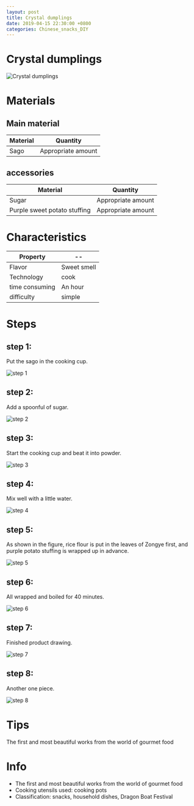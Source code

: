 ```yaml
---
layout: post
title: Crystal dumplings
date: 2019-04-15 22:30:00 +0800
categories: Chinese_snacks_DIY
---
```


# Crystal dumplings

![Crystal dumplings]({{site.baseurl}}/img/402810/402810.jpg)

# Materials


## Main material

Material|Quantity
--|--
Sago|Appropriate amount

## accessories

Material|Quantity
--|--
Sugar|Appropriate amount
Purple sweet potato stuffing|Appropriate amount

# Characteristics

Property|--
--|--
Flavor|Sweet smell
Technology|cook
time consuming|An hour
difficulty|simple

# Steps

## step 1:

Put the sago in the cooking cup.

![step 1]({{site.baseurl}}/img/402810/1.jpg)

## step 2:

Add a spoonful of sugar.

![step 2]({{site.baseurl}}/img/402810/2.jpg)

## step 3:

Start the cooking cup and beat it into powder.

![step 3]({{site.baseurl}}/img/402810/3.jpg)

## step 4:

Mix well with a little water.

![step 4]({{site.baseurl}}/img/402810/4.jpg)

## step 5:

As shown in the figure, rice flour is put in the leaves of Zongye first, and purple potato stuffing is wrapped up in advance.

![step 5]({{site.baseurl}}/img/402810/5.jpg)

## step 6:

All wrapped and boiled for 40 minutes.

![step 6]({{site.baseurl}}/img/402810/6.jpg)

## step 7:

Finished product drawing.

![step 7]({{site.baseurl}}/img/402810/7.jpg)

## step 8:

Another one piece.

![step 8]({{site.baseurl}}/img/402810/8.jpg)

# Tips

The first and most beautiful works from the world of gourmet food

# Info

- The first and most beautiful works from the world of gourmet food
- Cooking utensils used: cooking pots
- Classification: snacks, household dishes, Dragon Boat Festival